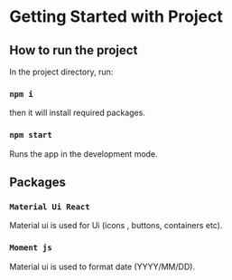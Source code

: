 # Getting Started with Project


## How to run the project

In the project directory, run:
### `npm i`
then it will install required packages.
### `npm start`
Runs the app in the development mode.

## Packages

### `Material Ui React`
Material ui is used for Ui (icons , buttons, containers etc).
### `Moment js`
Material ui is used to format date (YYYY/MM/DD).



